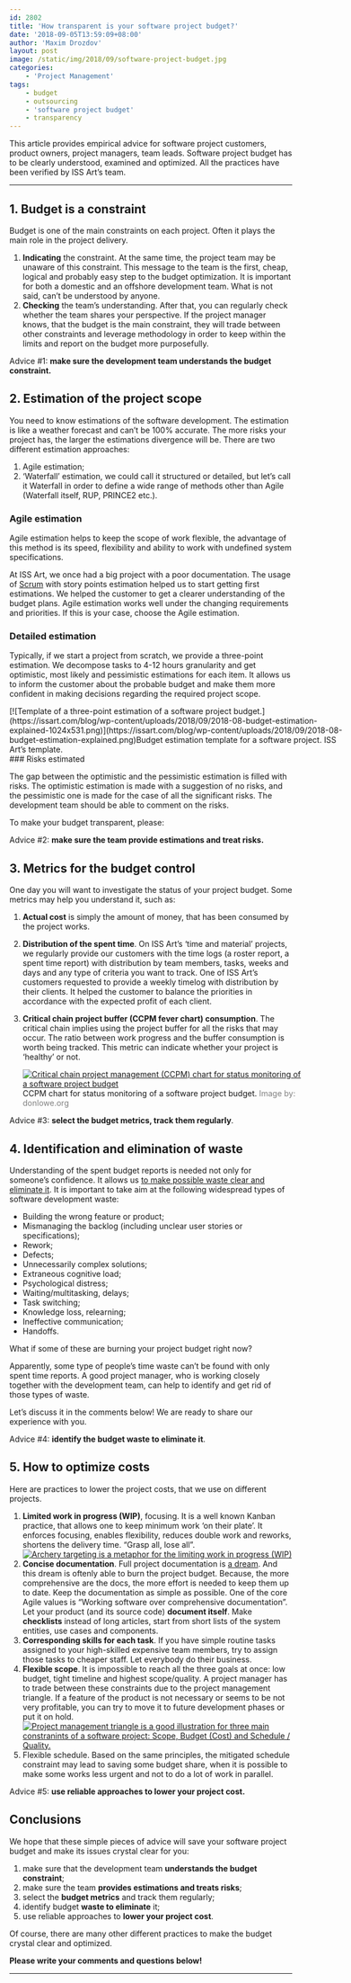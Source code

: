 ```yaml
---
id: 2802
title: 'How transparent is your software project budget?'
date: '2018-09-05T13:59:09+08:00'
author: 'Maxim Drozdov'
layout: post
image: /static/img/2018/09/software-project-budget.jpg
categories:
    - 'Project Management'
tags:
    - budget
    - outsourcing
    - 'software project budget'
    - transparency
---
```


This article provides empirical advice for software project customers, product owners, project managers, team leads. Software project budget has to be clearly understood, examined and optimized. All the practices have been verified by ISS Art’s team.

- - - - - -

## 1. Budget is a constraint

Budget is one of the main constraints on each project. Often it plays the main role in the project delivery.

1. **Indicating** the constraint. At the same time, the project team may be unaware of this constraint. This message to the team is the first, cheap, logical and probably easy step to the budget optimization. It is important for both a domestic and an offshore development team. What is not said, can’t be understood by anyone.
2. **Checking** the team’s understanding. After that, you can regularly check whether the team shares your perspective. If the project manager knows, that the budget is the main constraint, they will trade between other constraints and leverage methodology in order to keep within the limits and report on the budget more purposefully.

Advice #1: **make sure the development team understands the budget constraint.**

## 2. Estimation of the project scope

You need to know estimations of the software development. The estimation is like a weather forecast and can’t be 100% accurate. The more risks your project has, the larger the estimations divergence will be. There are two different estimation approaches:

1. Agile estimation;
2. ‘Waterfall’ estimation, we could call it structured or detailed, but let’s call it Waterfall in order to define a wide range of methods other than Agile (Waterfall itself, RUP, PRINCE2 etc.).

### Agile estimation

Agile estimation helps to keep the scope of work flexible, the advantage of this method is its speed, flexibility and ability to work with undefined system specifications.

At ISS Art, we once had a big project with a poor documentation. The usage of [Scrum](https://issart.com/blog/scrum-vs-kanban-or-scrum-and-kanban/) with story points estimation helped us to start getting first estimations. We helped the customer to get a clearer understanding of the budget plans. Agile estimation works well under the changing requirements and priorities. If this is your case, choose the Agile estimation.

### Detailed estimation

Typically, if we start a project from scratch, we provide a three-point estimation. We decompose tasks to 4-12 hours granularity and get optimistic, most likely and pessimistic estimations for each item. It allows us to inform the customer about the probable budget and make them more confident in making decisions regarding the required project scope.

<div class="wp-caption aligncenter" id="attachment_2813" style="width: 612px">[![Template of a three-point estimation of a software project budget.](https://issart.com/blog/wp-content/uploads/2018/09/2018-08-budget-estimation-explained-1024x531.png)](https://issart.com/blog/wp-content/uploads/2018/09/2018-08-budget-estimation-explained.png)Budget estimation template for a software project. ISS Art’s template.

</div>### Risks estimated

The gap between the optimistic and the pessimistic estimation is filled with risks. The optimistic estimation is made with a suggestion of no risks, and the pessimistic one is made for the case of all the significant risks. The development team should be able to comment on the risks.

To make your budget transparent, please:

Advice #2: **make sure the team provide estimations and treat risks.**

## 3. Metrics for the budget control

One day you will want to investigate the status of your project budget. Some metrics may help you understand it, such as:

1. **Actual cost** is simply the amount of money, that has been consumed by the project works.
2. **Distribution of the spent time**. On ISS Art’s ‘time and material’ projects, we regularly provide our customers with the time logs (a roster report, a spent time report) with distribution by team members, tasks, weeks and days and any type of criteria you want to track. One of ISS Art’s customers requested to provide a weekly timelog with distribution by their clients. It helped the customer to balance the priorities in accordance with the expected profit of each client.
3. **Critical chain project buffer (CCPM fever chart) consumption**. The critical chain implies using the project buffer for all the risks that may occur. The ratio between work progress and the buffer consumption is worth being tracked. This metric can indicate whether your project is ‘healthy’ or not. <div class="wp-caption aligncenter" id="attachment_2804" style="width: 501px">[![Critical chain project management (CCPM) chart for status monitoring of a software project budget](https://issart.com/blog/wp-content/uploads/2018/09/ccpm_chart_for_software_project_budget.png)](https://issart.com/blog/wp-content/uploads/2018/09/ccpm_chart_for_software_project_budget.png)CCPM chart for status monitoring of a software project budget. <span style="color: #808080;">Image by: donlowe.org</span>
    
    </div>

Advice #3: **select the budget metrics, track them regularly**.

## 4. Identification and elimination of waste

Understanding of the spent budget reports is needed not only for someone’s confidence. It allows us [to make possible waste clear and eliminate it](https://www.researchgate.net/publication/313360479_Software_Development_Waste). It is important to take aim at the following widespread types of software development waste:

- Building the wrong feature or product;
- Mismanaging the backlog (including unclear user stories or specifications);
- Rework;
- Defects;
- Unnecessarily complex solutions;
- Extraneous cognitive load;
- Psychological distress;
- Waiting/multitasking, delays;
- Task switching;
- Knowledge loss, relearning;
- Ineffective communication;
- Handoffs.

What if some of these are burning your project budget right now?

Apparently, some type of people’s time waste can’t be found with only spent time reports. A good project manager, who is working closely together with the development team, can help to identify and get rid of those types of waste.

Let’s discuss it in the comments below! We are ready to share our experience with you.

Advice #4: **identify the budget waste to eliminate it**.

## 5. How to optimize costs

Here are practices to lower the project costs, that we use on different projects.

1. **Limited work in progress (WIP)**, focusing. It is a well known Kanban practice, that allows one to keep minimum work ‘on their plate’. It enforces focusing, enables flexibility, reduces double work and reworks, shortens the delivery time. “Grasp all, lose all”.  
    [![Archery targeting is a metaphor for the limiting work in progress (WIP)](https://issart.com/blog/wp-content/uploads/2018/09/archery-targeting-focusing-limiting-work-in-progress-1024x682.jpg)](https://issart.com/blog/wp-content/uploads/2018/09/archery-targeting-focusing-limiting-work-in-progress.jpg)
2. **Concise documentation**. Full project documentation is [a dream](https://www.researchgate.net/publication/265416695_Requirements_Fixation). And this dream is oftenly able to burn the project budget. Because, the more comprehensive are the docs, the more effort is needed to keep them up to date. Keep the documentation as simple as possible. One of the core Agile values is “Working software over comprehensive documentation”. Let your product (and its source code) **document itself**. Make **checklists** instead of long articles, start from short lists of the system entities, use cases and components.
3. **Corresponding skills for each task**. If you have simple routine tasks assigned to your high-skilled expensive team members, try to assign those tasks to cheaper staff. Let everybody do their business.
4. **Flexible scope**. It is impossible to reach all the three goals at once: low budget, tight timeline and highest scope/quality. A project manager has to trade between these constraints due to the project management triangle. If a feature of the product is not necessary or seems to be not very profitable, you can try to move it to future development phases or put it on hold.  
    [![Project management triangle is a good illustration for three main constranints of a software project: Scope, Budget (Cost) and Schedule / Quality.](https://issart.com/blog/wp-content/uploads/2018/09/Project_management_triangle-300x228.png "Project management triangle is a good illustration for three main constranints of a software project: Scope, Budget (Cost) and Schedule / Quality.")](https://issart.com/blog/wp-content/uploads/2018/09/Project_management_triangle.png)
5. Flexible schedule. Based on the same principles, the mitigated schedule constraint may lead to saving some budget share, when it is possible to make some works less urgent and not to do a lot of work in parallel.

Advice #5: **use reliable approaches to lower your project cost.**

## Conclusions

We hope that these simple pieces of advice will save your software project budget and make its issues crystal clear for you:

1. make sure that the development team **understands the budget constraint**;
2. make sure the team **provides estimations and treats risks**;
3. select the **budget metrics** and track them regularly;
4. identify budget **waste to eliminate** it;
5. use reliable approaches to **lower your project cost**.

Of course, there are many other different practices to make the budget crystal clear and optimized.

**Please write your comments and questions below!**

- - - - - -